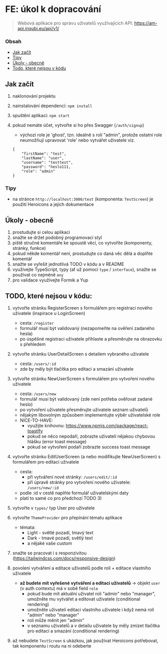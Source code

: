 # FE: úkol k dopracování

> Webová aplikace pro správu uživatelů využívajících API: https://am-api.inqubi.eu/api/v1/

### Obsah

- [Jak začít](#jak-začít)
- [Tipy](#tipy)
- [Úkoly - obecně](#úkoly---obecně)
- [Todo, které nejsou v kódu](#todo-které-nejsou-v-kódu)

## Jak začít

1. naklonování projektu
2. nainstalování dependencí: `npm install`
3. spuštění aplikaci: `npm start`
4. pokud nemáte účet, vytvořte si ho přes Swagger (`/auth/signup`)

   - výchozí role je 'ghost', tzn. ideálně s rolí "admin", protože ostatní role neumožňují upravovat 'role' nebo vytvářet uživatele viz.

   ```
   {
       "firstName": "test",
       "lastName": "user",
       "username": "testtest",
       "password": "heslo111,
       "role": "admin"
   }
   ```

### Tipy

- na stránce `http://localhost:3000/test` (komponenta: `TestScreen`) je použití Heroicons a jejich dokumentace

## Úkoly - obecně

1. prostudujte si celou aplikaci
2. snažte se držet podobný programovací styl
3. piště stručné komentáře ke spoustě věcí, co vytvoříte (komponenty, stránky, funkce)
4. pokud někde komentář není, prostudujte co daná věc dělá a doplňte komentář
5. snažte se vyřešit jednotlivá TODO v kódu a v README
6. využívejte TypeScript, typy (ať už pomocí `type` / `interface`), snažte se používat co nejméně `any`
7. pro validace využívejte Formik a Yup

## TODO, které nejsou v kódu:

1. vytvořte stránku RegisterScreen s formulářem pro registraci nového uživatele (inspirace u LoginScreen)

   - cesta: `/register`
   - formulář musí být validovaný (nezapomeňte na ověření zadaného hesla)
   - po úspěšné registraci uživatele přihlaste a přesměrujte na obrazovku s přehledem

2. vytvořte stránku UserDetailScreen s detailem vybraného uživatele

   - cesta: `/users/:id`
   - zde by měly být tlačítka pro editaci a smazání uživatele

3. vytvořte stránku NewUserScreen s formulářem pro vytvoření nového uživatele

   - cesta: `/users/new`
   - formulář musí být validovaný (zde není potřeba ověřovat zadané heslo)
   - po vytvoření uživatele přesměrujte uživatele seznam uživatelů
   - nějakým libovolným způsobem implementujte výběr uživatelské role
   - NICE-TO-HAVE:
     - využijte knihovnu: https://www.npmjs.com/package/react-toastify
     - pokud se něco nepodaří, zobrazte uživateli nějakou chybovou hlášku (error toast message)
     - pokud se vytvoření podaří zobrazte success toast message

4. vytvořte stránku EditUserScreen (a nebo modifikujte NewUserScreen) s formulářem pro editaci uživatele

   - cesta:
     - při vytváření nové stránky: `/users/edit/:id`
     - při úpravě stránky pro vytvoření nového uživatele: `/users/new/:id`
   - podle :id v cestě naplňte formulář uživatelskými daty
   - platí to samé co pro předchozí TODO 3)

5. vytvořte v `types/` typ User pro uživatele

6. vytvořte `ThemeProvider` pro přepínání tématu aplikace

   - témata:
     - Light - světlé pozadí, tmavý text
     - Dark - tmavé pozadí, světlý text
     - a nějaké vaše custom

7. snažte se pracovat i s responzivitou (https://tailwindcss.com/docs/responsive-design)

8. povolení vytváření a editace uživatelů podle rolí + editace vlastního uživatele

   - **až budete mít vyřešené vytváření a editaci uživatelů**
     -> objekt `user` (v auth contextu) má v sobě field `role`
     - pokud bude mít aktuální uživatel roli "admin" nebo "manager", umožněte mu vytvářet a editovat uživatele (conditional rendering)
     - umožněte uživateli editaci vlastního uživatele i když nemá roli "admin" nebo "manager"
     - roli může měnit jen "admin"
     - v seznamu uživatelů a v detailu uživatele by měly zmizet tlačítka pro editaci a smazání (conditional rendering)

9. až nebudete `TestScreen` s ukázkou, jak používat Heroicons potřebovat, tak komponentu i routu na ni odeberte
